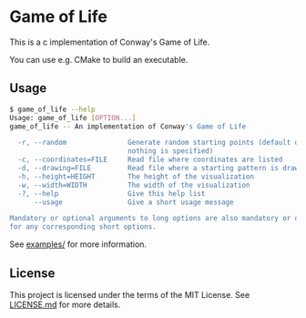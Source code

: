 # Game of Life

This is a c implementation of Conway's Game of Life.

You can use e.g. CMake to build an executable.

## Usage

```bash
$ game_of_life --help
Usage: game_of_life [OPTION...] 
game_of_life -- An implementation of Conway's Game of Life

  -r, --random               Generate random starting points (default option if
                             nothing is specified)
  -c, --coordinates=FILE     Read file where coordinates are listed
  -d, --drawing=FILE         Read file where a starting pattern is drawn
  -h, --height=HEIGHT        The height of the visualization
  -w, --width=WIDTH          The width of the visualization
  -?, --help                 Give this help list
      --usage                Give a short usage message

Mandatory or optional arguments to long options are also mandatory or optional
for any corresponding short options.
```

See [examples/](./examples/README.md) for more information.

## License

This project is licensed under the terms of the MIT License. See [LICENSE.md](LICENSE.md) for more details.